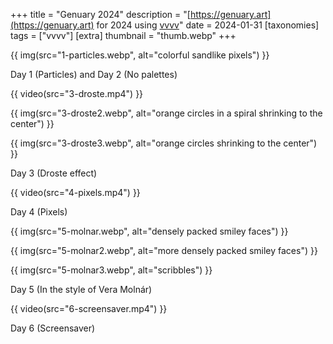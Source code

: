 +++
title = "Genuary 2024"
description = "[https://genuary.art](https://genuary.art) for 2024 using [vvvv](https://visualprogramming.net)"
date = 2024-01-31
[taxonomies]
tags = ["vvvv"]
[extra]
thumbnail = "thumb.webp"
+++

{{ img(src="1-particles.webp", alt="colorful sandlike pixels") }}

Day 1 (Particles) and Day 2 (No palettes)

{{ video(src="3-droste.mp4") }}

{{ img(src="3-droste2.webp", alt="orange circles in a spiral shrinking to the center") }}

{{ img(src="3-droste3.webp", alt="orange circles shrinking to the center") }}

Day 3 (Droste effect)

{{ video(src="4-pixels.mp4") }}

Day 4 (Pixels)

{{ img(src="5-molnar.webp", alt="densely packed smiley faces") }}

{{ img(src="5-molnar2.webp", alt="more densely packed smiley faces") }}

{{ img(src="5-molnar3.webp", alt="scribbles") }}

Day 5 (In the style of Vera Molnár)

{{ video(src="6-screensaver.mp4") }}

Day 6 (Screensaver)
